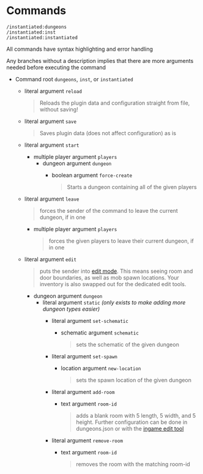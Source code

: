 # Commands
    /instantiated:dungeons
    /instantiated:inst
    /instantiated:instantiated

All commands have syntax highlighting and error handling

Any branches without a description implies that there are more arguments needed before executing the command

- Command root `dungeons`, `inst`, or `instantiated`
  - literal argument `reload`
        
    > Reloads the plugin data and configuration straight from file, without saving!
  
  - literal argument `save`
  
    > Saves plugin data (does not affect configuration) as is
  
  - literal argument `start`
    - multiple player argument `players`
      - dungeon argument `dungeon`
        - boolean argument `force-create`
              
          > Starts a dungeon containing all of the given players
  
  - literal argument `leave`

    > forces the sender of the command to leave the current dungeon, if in one
    
    - multiple player argument `players`

      > forces the given players to leave their current dungeon, if in one
  
  - literal argument `edit`

    > puts the sender into [edit mode](../usage/editmode.md). This means seeing room and door boundaries, as well as mob spawn locations. Your inventory is also swapped out for the dedicated edit tools.
    
    - dungeon argument `dungeon`
      - literal argument `static` *(only exists to make adding more dungeon types easier)*
        - literal argument `set-schematic`
          - schematic argument `schematic`

            > sets the schematic of the given dungeon
        
        - literal argument `set-spawn`
          - location argument `new-location`

            > sets the spawn location of the given dungeon
        
        - literal argument `add-room`
          - text argument `room-id`

            > adds a blank room with 5 length, 5 width, and 5 height. Further configuration can be done in dungeons.json or with the [ingame edit tool](../usage/editmode.md)
        
        - literal argument `remove-room`
          - text argument `room-id`

            > removes the room with the matching room-id